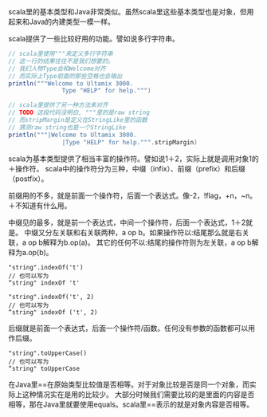 scala里的基本类型和Java非常类似。虽然scala里这些基本类型也是对象，但用起来和Java的内建类型一模一样。

scala提供了一些比较好用的功能。譬如说多行字符串。

```scala
// scala里使用"""来定义多行字符串
// 这一行的结果往往不是我们想要的。
// 我们人物Type会和Welcome对齐
// 而实际上Type前面的那些空格也会输出
println("""Welcome to Ultamix 3000.
               Type "HELP" for help.""")

// scala里提供了另一种方法来对齐
// TODO 这段代码没明白, """里的是raw string
// 而stripMargin是定义在StringLike里的函数
// 猜测raw string也是一个StringLike
println("""|Welcome to Ultamix 3000.
               |Type "HELP" for help.""".stripMargin)
```

scala为基本类型提供了相当丰富的操作符。譬如说1＋2，实际上就是调用对象1的＋操作符。
scala中的操作符分为三种，中缀（infix）、前缀（prefix）和后缀（postfix）。

前缀用的不多，就是前面一个操作符，后面一个表达式。像-2，!flag，+n，~n。＋不知道有什么用。

中缀见的最多，就是前一个表达式，中间一个操作符，后面一个表达式，1＋2就是。
中缀又分左关联和右关联两种，a op b。如果操作符以:结尾那么就是右关联，a op b解释为b.op(a)。
其它的任何不以:结尾的操作符则为左关联，a op b解释为a.op(b)。

```
"string".indexOf('t')
// 也可以写为
“string" indexOf 't'

"string".indexOf('t', 2)
// 也可以写为
“string" indexOf ('t', 2)
```

后缀就是前面一个表达式，后面一个操作符/函数。任何没有参数的函数都可以用作后缀。

```
"string".toUpperCase()
// 也可以写为
“string" toUpperCase
```

在Java里==在原始类型比较值是否相等。对于对象比较是否是同一个对象，而实际上这种情况实在是用的比较少。
大部分时候我们需要比较的是里面的内容是否相等，那在Java里就要使用equals。scala里==表示的就是对象内容是否相等。